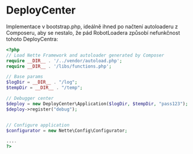 DeployCenter
===========

Implementace v bootstrap.php, ideálně ihned po načtení autoloaderu z Composeru, aby se nestalo, že pád RobotLoadera způsobí nefunkčnost tohoto DeployCentra:


```php
<?php
// Load Nette Framework and autoloader generated by Composer
require __DIR__ . '/../vendor/autoload.php';
require __DIR__ . '/libs/functions.php';

// Base params
$logDir = __DIR__ . "/log";
$tempDir = __DIR__ . "/temp";

// Debugger center
$deploy = new DeployCenter\Application($logDir, $tempDir, "pass123");
$deploy->register("debug");


// Configure application
$configurator = new Nette\Config\Configurator;

....
?>
```
